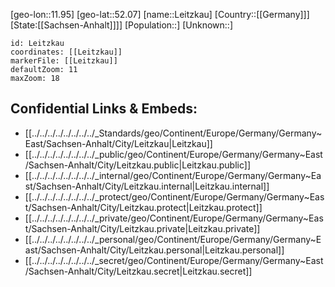 ﻿---
location: [52.07,11.95]
mapzoom: [7,12] 
mapmarker: city 
type: City
tags:
- geo/City


SpocWebEntityId: 31929
isDeleted: false
confidential: public

---
[geo-lon::11.95]
[geo-lat::52.07]
[name::Leitzkau]
[Country::[[Germany]]]
[State:[[Sachsen-Anhalt]]]]
[Population::]
[Unknown::]


```leaflet
id: Leitzkau
coordinates: [[Leitzkau]]
markerFile: [[Leitzkau]]
defaultZoom: 11 
maxZoom: 18
```


## Confidential Links & Embeds: 
- [[../../../../../../../../_Standards/geo/Continent/Europe/Germany/Germany~East/Sachsen-Anhalt/City/Leitzkau|Leitzkau]] 
- [[../../../../../../../../_public/geo/Continent/Europe/Germany/Germany~East/Sachsen-Anhalt/City/Leitzkau.public|Leitzkau.public]] 
- [[../../../../../../../../_internal/geo/Continent/Europe/Germany/Germany~East/Sachsen-Anhalt/City/Leitzkau.internal|Leitzkau.internal]] 
- [[../../../../../../../../_protect/geo/Continent/Europe/Germany/Germany~East/Sachsen-Anhalt/City/Leitzkau.protect|Leitzkau.protect]] 
- [[../../../../../../../../_private/geo/Continent/Europe/Germany/Germany~East/Sachsen-Anhalt/City/Leitzkau.private|Leitzkau.private]] 
- [[../../../../../../../../_personal/geo/Continent/Europe/Germany/Germany~East/Sachsen-Anhalt/City/Leitzkau.personal|Leitzkau.personal]] 
- [[../../../../../../../../_secret/geo/Continent/Europe/Germany/Germany~East/Sachsen-Anhalt/City/Leitzkau.secret|Leitzkau.secret]] 
